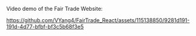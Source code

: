 


Video demo of the Fair Trade Website:

https://github.com/VYang4/FairTrade_React/assets/115138850/9281d191-191d-4d77-bfbf-bf3c5b68f3e5

